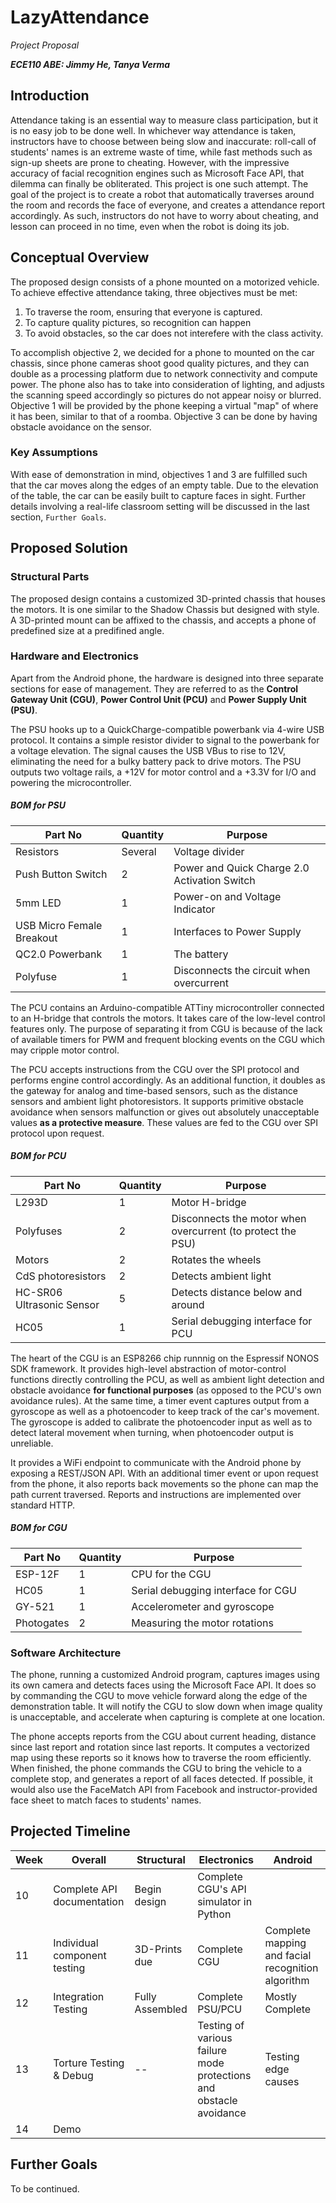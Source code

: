 # LazyAttendance

_Project Proposal_

_**ECE110 ABE: Jimmy He, Tanya Verma**_

## Introduction

Attendance taking is an essential way to measure class participation, but it is no easy job to be done well. In whichever way attendance is taken, instructors have to choose between being slow and inaccurate: roll-call of students' names is an extreme waste of time, while fast methods such as sign-up sheets are prone to cheating. However, with the impressive accuracy of facial recognition engines such as Microsoft Face API, that dilemma can finally be obliterated. This project is one such attempt. The goal of the project is to create a robot that automatically traverses around the room and records the face of everyone, and creates a attendance report accordingly. As such, instructors do not have to worry about cheating, and lesson can proceed in no time, even when the robot is doing its job.

## Conceptual Overview

The proposed design consists of a phone mounted on a motorized vehicle. To achieve effective attendance taking, three objectives must be met:

1. To traverse the room, ensuring that everyone is captured.
2. To capture quality pictures, so recognition can happen
3. To avoid obstacles, so the car does not interefere with the class activity.

To accomplish objective 2, we decided for a phone to mounted on the car chassis, since phone cameras shoot good quality pictures, and they can double as a processing platform due to network connectivity and compute power. The phone also has to take into consideration of lighting, and adjusts the scanning speed accordingly so pictures do not appear noisy or blurred. Objective 1 will be provided by the phone keeping a virtual "map" of where it has been, similar to that of a roomba. Objective 3 can be done by having obstacle avoidance on the sensor.

### Key Assumptions

With ease of demonstration in mind, objectives 1 and 3 are fulfilled such that the car moves along the edges of an empty table. Due to the elevation of the table, the car can be easily built to capture faces in sight. Further details involving a real-life classroom setting will be discussed in the last section, `Further Goals`.

## Proposed Solution

### Structural Parts

The proposed design contains a customized 3D-printed chassis that houses the motors. It is one similar to the Shadow Chassis but designed with style. A 3D-printed mount can be affixed to the chassis, and accepts a phone of predefined size at a predifined angle.

### Hardware and Electronics

Apart from the Android phone, the hardware is designed into three separate sections for ease of management. They are referred to as the **Control Gateway Unit (CGU)**, **Power Control Unit (PCU)** and **Power Supply Unit (PSU)**.

The PSU hooks up to a QuickCharge-compatible powerbank via 4-wire USB protocol. It contains a simple resistor divider to signal to the powerbank for a voltage elevation. The signal causes the USB VBus to rise to 12V, eliminating the need for a bulky battery pack to drive motors. The PSU outputs two voltage rails, a +12V for motor control and a +3.3V for I/O and powering the microcontroller.

##### BOM for PSU

Part No | Quantity | Purpose
------- | -------- | ---
Resistors | Several | Voltage divider
Push Button Switch | 2 | Power and Quick Charge 2.0 Activation Switch
5mm LED | 1 | Power-on and Voltage Indicator
USB Micro Female Breakout | 1 | Interfaces to Power Supply
QC2.0 Powerbank | 1 | The battery
Polyfuse | 1 | Disconnects the circuit when overcurrent

The PCU contains an Arduino-compatible ATTiny microcontroller connected to an H-bridge that controls the motors. It takes care of the low-level control features only. The purpose of separating it from CGU is because of the lack of available timers for PWM and frequent blocking events on the CGU which may cripple motor control.

The PCU accepts instructions from the CGU over the SPI protocol and performs engine control accordingly. As an additional function, it doubles as the gateway for analog and time-based sensors, such as the distance sensors and ambient light photoresistors. It supports primitive obstacle avoidance when sensors malfunction or gives out absolutely unacceptable values **as a protective measure**. These values are fed to the CGU over SPI protocol upon request.

##### BOM for PCU

Part No | Quantity | Purpose
------- | -------- | -------
L293D | 1 | Motor H-bridge
Polyfuses | 2 | Disconnects the motor when overcurrent (to protect the PSU)
Motors | 2 | Rotates the wheels
CdS photoresistors | 2 | Detects ambient light
HC-SR06 Ultrasonic Sensor | 5 | Detects distance below and around
HC05 | 1 | Serial debugging interface for PCU

The heart of the CGU is an ESP8266 chip runnnig on the Espressif NONOS SDK framework. It provides high-level abstraction of motor-control functions directly controlling the PCU, as well as ambient light detection and obstacle avoidance **for functional purposes** (as opposed to the PCU's own avoidance rules). At the same time, a timer event captures output from a gyroscope as well as a photoencoder to keep track of the car's movement. The gyroscope is added to calibrate the photoencoder input as well as to detect lateral movement when turning, when photoencoder output is unreliable.

It provides a WiFi endpoint to communicate with the Android phone by exposing a REST/JSON API. With an additional timer event or upon request from the phone, it also reports back movements so the phone can map the path current traversed. Reports and instructions are implemented over standard HTTP.

##### BOM for CGU

Part No | Quantity | Purpose
------- | -------- | -------
ESP-12F | 1 | CPU for the CGU
HC05 | 1 | Serial debugging interface for CGU
GY-521 | 1 | Accelerometer and gyroscope
Photogates | 2 | Measuring the motor rotations

### Software Architecture

The phone, running a customized Android program, captures images using its own camera and detects faces using the Microsoft Face API. It does so by commanding the CGU to move vehicle forward along the edge of the demonstration table. It will notify the CGU to slow down when image quality is unacceptable, and accelerate when capturing is complete at one location.

The phone accepts reports from the CGU about current heading, distance since last report and rotation since last reports. It computes a vectorized map using these reports so it knows how to traverse the room efficiently. When finished, the phone commands the CGU to bring the vehicle to a complete stop, and generates a report of all faces detected. If possible, it would also use the FaceMatch API from Facebook and instructor-provided face sheet to match faces to students' names.

## Projected Timeline

Week | Overall | Structural | Electronics | Android
---- | ------- | ---------- | ----------- | -------
10 | Complete API documentation | Begin design | Complete CGU's API simulator in Python |
11 | Individual component testing | 3D-Prints due | Complete CGU | Complete mapping and facial recognition algorithm
12 | Integration Testing | Fully Assembled | Complete PSU/PCU | Mostly Complete
13 | Torture Testing & Debug | -- | Testing of various failure mode protections and obstacle avoidance | Testing edge causes
14 | Demo

## Further Goals

To be continued.
